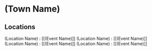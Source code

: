 # (Town Name)

## Locations
(Location Name) : [[(Event Name)]]
(Location Name) : [[(Event Name)]]
(Location Name) : [[(Event Name)]]
(Location Name) : [[(Event Name)]]